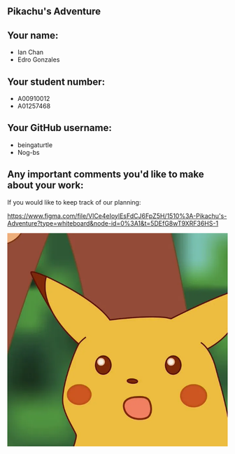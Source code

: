 ## Pikachu's Adventure

## Your name:

-   Ian Chan
-   Edro Gonzales

## Your student number:

-   A00910012
-   A01257468

## Your GitHub username:

-   beingaturtle
-   Nog-bs

## Any important comments you'd like to make about your work:

If you would like to keep track of our planning:

https://www.figma.com/file/VlCe4eIoylEsFdCJ6FpZ5H/1510%3A-Pikachu's-Adventure?type=whiteboard&node-id=0%3A1&t=5DEfG8wT9XRF36HS-1

![Pikachu Suprise Face](./pikachu_face.png)

